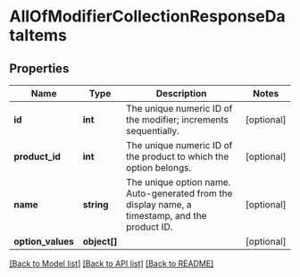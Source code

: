 # AllOfModifierCollectionResponseDataItems

## Properties
Name | Type | Description | Notes
------------ | ------------- | ------------- | -------------
**id** | **int** | The unique numeric ID of the modifier; increments sequentially. | [optional] 
**product_id** | **int** | The unique numeric ID of the product to which the option belongs. | [optional] 
**name** | **string** | The unique option name. Auto-generated from the display name, a timestamp, and the product ID. | [optional] 
**option_values** | **object[]** |  | [optional] 

[[Back to Model list]](../../README.md#documentation-for-models) [[Back to API list]](../../README.md#documentation-for-api-endpoints) [[Back to README]](../../README.md)

